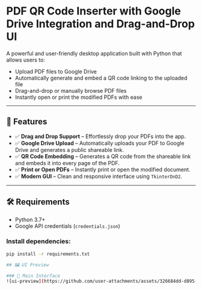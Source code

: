 # PDF QR Code Inserter with Google Drive Integration and Drag-and-Drop UI

A powerful and user-friendly desktop application built with Python that allows users to:

- Upload PDF files to Google Drive
- Automatically generate and embed a QR code linking to the uploaded file
- Drag-and-drop or manually browse PDF files
- Instantly open or print the modified PDFs with ease

---


## 🚀 Features

- ✅ **Drag and Drop Support** – Effortlessly drop your PDFs into the app.
- ✅ **Google Drive Upload** – Automatically uploads your PDF to Google Drive and generates a public shareable link.
- ✅ **QR Code Embedding** – Generates a QR code from the shareable link and embeds it into every page of the PDF.
- ✅ **Print or Open PDFs** – Instantly print or open the modified document.
- ✅ **Modern GUI** – Clean and responsive interface using `TkinterDnD2`.

---

## 🛠 Requirements

- Python 3.7+
- Google API credentials (`credentials.json`)

### Install dependencies:

```bash
pip install -r requirements.txt

## 🖼 UI Preview

### 🔹 Main Interface
![ui-preview](https://github.com/user-attachments/assets/326684dd-d895-4652-919a-89c61122ff8c)
